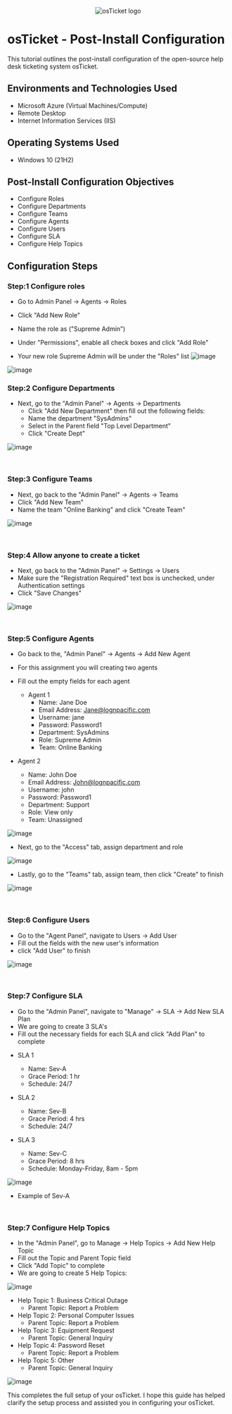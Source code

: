 <p align="center">
<img src="https://i.imgur.com/Clzj7Xs.png" alt="osTicket logo"/>
</p>

<h1>osTicket - Post-Install Configuration</h1>
This tutorial outlines the post-install configuration of the open-source help desk ticketing system osTicket.<br />




<h2>Environments and Technologies Used</h2>

- Microsoft Azure (Virtual Machines/Compute)
- Remote Desktop
- Internet Information Services (IIS)

<h2>Operating Systems Used </h2>

- Windows 10</b> (21H2)

<h2>Post-Install Configuration Objectives</h2>

- Configure Roles
- Configure Departments
- Configure Teams
- Configure Agents
- Configure Users
- Configure SLA
- Configure Help Topics

<h2>Configuration Steps</h2>

<h3>Step:1 Configure roles </h3>

<p>

  - Go to Admin Panel -> Agents -> Roles

- Click "Add New Role"
- Name the role as  ("Supreme Admin")
- Under "Permissions", enable all check boxes and click "Add Role"
- Your new role Supreme Admin will be under the "Roles" list
![image](https://github.com/user-attachments/assets/f4014593-5974-4fe7-8138-8f2c334bb3eb)
<p>
  
![image](https://github.com/user-attachments/assets/5fea56bc-ce74-47c0-8640-7d0105e31e80)


</p>
<p>
  
<h3>Step:2 Configure Departments </h3>
<p>  
  
- Next, go to the "Admin Panel" -> Agents -> Departments
  - Click "Add New Department" then fill out the following fields:
  - Name the department "SysAdmins"
  - Select in the Parent field "Top Level Department"   
  - Click "Create Dept"
 
![image](https://github.com/user-attachments/assets/7f1f339e-32c1-4ba8-9687-dec41693fe2e)

</p>
<br />

<h3>Step:3 Configure Teams </h3>
<p>  

- Next, go back to the "Admin Panel" -> Agents -> Teams
- Click "Add New Team"
- Name the team "Online Banking" and click "Create Team"

![image](https://github.com/user-attachments/assets/040b258d-5866-4ee4-9583-87b94d4fc48d)


<p>

</p>
<p>

</p>
<br />

<h3>Step:4 Allow anyone to create a ticket </h3>
<p>  

- Next, go back to the "Admin Panel" -> Settings -> Users
- Make sure the "Registration Required" text box is unchecked, under Authentication settings
- Click "Save Changes"

![image](https://github.com/user-attachments/assets/50c7b16b-fb18-496e-8010-8bd7cff26a4c)

<p>
  

</p>
<p>

</p>
<br />

<h3>Step:5 Configure Agents </h3>
<p>  

- Go back to the, "Admin Panel" -> Agents -> Add New Agent
- For this assignment you will creating two agents
- Fill out the empty fields for each agent

  - Agent 1
    - Name: Jane Doe
    - Email Address: Jane@lognpacific.com
    - Username: jane
    - Password: Password1
    - Department: SysAdmins
    - Role: Supreme Admin
    - Team: Online Banking

- Agent 2
    - Name: John Doe
    - Email Address: John@lognpacific.com
    - Username: john
    - Password: Password1
    - Department: Support
    - Role: View only
    - Team: Unassigned


<p>
  
![image](https://github.com/user-attachments/assets/2062343e-c2ac-4541-851c-09318d088de6)

- Next, go to the "Access" tab, assign department and role

![image](https://github.com/user-attachments/assets/9471b9d5-cff8-411e-a93a-e11ca98acc6d)

- Lastly, go to the "Teams" tab, assign team, then click "Create" to finish

![image](https://github.com/user-attachments/assets/d62e77dc-f36b-41d5-a487-8d9dc6fe763e)


</p>
<br />

<h3>Step:6 Configure Users </h3>
<p>  

- Go to the "Agent Panel", navigate to Users -> Add User
- Fill out the fields with the new user's information
- click "Add User" to finish
 
<p>
  
![image](https://github.com/user-attachments/assets/fa810bb8-3def-41c0-ab40-b4fa28d1dccb)

<p>

</p>
<br />

<h3>Step:7 Configure SLA </h3>
<p>  
  
-  Go to the "Admin Panel", navigate to "Manage" -> SLA -> Add New SLA Plan
-  We are going to create 3 SLA's 
-  Fill out the necessary fields for each SLA and click "Add Plan" to complete

<p>  

- SLA 1
  - Name: Sev-A
  - Grace Period: 1 hr
  - Schedule: 24/7

- SLA 2
  - Name: Sev-B
  - Grace Period: 4 hrs
  - Schedule: 24/7

- SLA 3
  - Name: Sev-C
  - Grace Period: 8 hrs
  - Schedule: Monday-Friday, 8am - 5pm

![image](https://github.com/user-attachments/assets/4cee36fb-2f7f-46fb-ba78-c5d9bf1eae31)

- Example of Sev-A

</p>
<br />

<h3>Step:7 Configure Help Topics </h3>

- In the "Admin Panel", go to Manage -> Help Topics -> Add New Help Topic
- Fill out the Topic and Parent Topic field
- Click "Add Topic" to complete
- We are going to create 5 Help Topics:
<p>  
  
![image](https://github.com/user-attachments/assets/99bfca06-ddc6-4660-8de6-a55ea82279a7)  


  
- Help Topic 1: Business Critical Outage
  - Parent Topic: Report a Problem
- Help Topic 2: Personal Computer Issues
  - Parent Topic: Report a Problem
- Help Topic 3: Equipment Request
  - Parent Topic: General Inquiry
- Help Topic 4: Password Reset
  - Parent Topic: Report a Problem
- Help Topic 5: Other
  - Parent Topic: General Inquiry

<p>  
  
![image](https://github.com/user-attachments/assets/20805373-ebf4-4338-9d67-645e9492feb1)


  
</p>
<p>

This completes the full setup of your osTicket. I hope this guide has helped clarify the setup process and assisted you in configuring your osTicket. 


